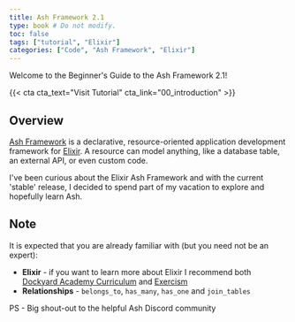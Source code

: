 ```yaml
---
title: Ash Framework 2.1
type: book # Do not modify.
toc: false
tags: ["tutorial", "Elixir"]
categories: ["Code", "Ash Framework", "Elixir"]
---
```


Welcome to the Beginner's Guide to the Ash Framework 2.1!

{{< cta cta_text="Visit Tutorial" cta_link="00_introduction" >}}

## Overview

[Ash Framework](https://ash-hq.org/) is a declarative, resource-oriented application development framework for [Elixir](https://elixir-lang.org/). A resource can model anything, like a database table, an external API, or even custom code.

I've been curious about the Elixir Ash Framework and with the current 'stable' release, I decided to spend part of my vacation to explore and hopefully learn Ash.

## Note

It is expected that you are already familiar with (but you need not be an expert):

* **Elixir** - if you want to learn more about Elixir I recommend both [Dockyard Academy Curriculum](https://github.com/DockYard-Academy/beta_curriculum) and [Exercism](https://exercism.org/)
* **Relationships** - `belongs_to`, `has_many`, `has_one` and `join_tables`

PS - Big shout-out to the helpful Ash Discord community
